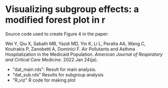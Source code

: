 # Visualizing subgroup effects: a modified forest plot in r

Source code used to create Figure 4 in the paper: 

Wei Y, Qiu X, Sabath MB, Yazdi MD, Yin K, Li L, Peralta AA, Wang C, Koutrakis P, Zanobetti A, Dominici F. Air Pollutants and Asthma Hospitalization in the Medicaid Population. *American Journal of Respiratory and Critical Care Medicine*. 2022 Jan 24(ja).

 - "dat_main.rds": Result for main analysis.
 - "dat_sub.rds" Results for subgroup analysis
 - "R_viz" R code for making plot
